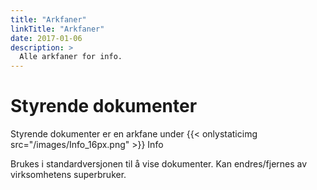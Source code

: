 ```yaml
---
title: "Arkfaner"
linkTitle: "Arkfaner"
date: 2017-01-06
description: >
  Alle arkfaner for info.
---
```

# Styrende dokumenter
Styrende dokumenter er en arkfane under {{< onlystaticimg src="/images/Info_16px.png" >}} Info

Brukes i standardversjonen til å vise dokumenter. Kan endres/fjernes av virksomhetens superbruker. 